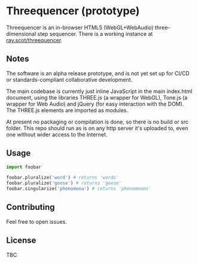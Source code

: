 # Threequencer (prototype)

Threequencer is an in-browser HTML5 (WebGL+WebAudio) three-dimensional step sequencer. There is a working instance at [ray.scot/threequencer](https://ray.scot/threequencer).

## Notes

The software is an alpha release prototype, and is not yet set up for CI/CD or standards-compliant collaborative development. 

The main codebase is currently just inline JavaScript in the main index.html document, using the libraries THREE.js (a wrapper for WebGL), Tone.js (a wrapper for Web Audio) and jQuery (for easy interaction with the DOM). The THREE.js elements are imported as modules.

At present no packaging or compilation is done, so there is no build or src folder. This repo should run as is on any http server it's uploaded to, even one without wider access to the Internet.

## Usage

```python
import foobar

foobar.pluralize('word') # returns 'words'
foobar.pluralize('goose') # returns 'geese'
foobar.singularize('phenomena') # returns 'phenomenon'
```

## Contributing
Feel free to open issues.

## License
TBC